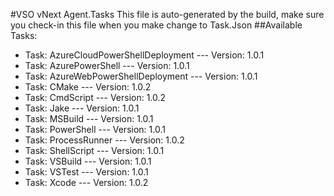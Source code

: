 #VSO vNext Agent.Tasks
This file is auto-generated by the build, make sure you check-in this file when you make change to Task.Json
##Available Tasks:
- Task: AzureCloudPowerShellDeployment --- Version: 1.0.1
- Task: AzurePowerShell --- Version: 1.0.1
- Task: AzureWebPowerShellDeployment --- Version: 1.0.1
- Task: CMake --- Version: 1.0.2
- Task: CmdScript --- Version: 1.0.2
- Task: Jake --- Version: 1.0.1
- Task: MSBuild --- Version: 1.0.1
- Task: PowerShell --- Version: 1.0.1
- Task: ProcessRunner --- Version: 1.0.2
- Task: ShellScript --- Version: 1.0.1
- Task: VSBuild --- Version: 1.0.1
- Task: VSTest --- Version: 1.0.1
- Task: Xcode --- Version: 1.0.2
